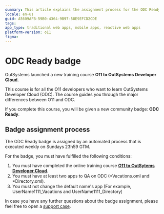 ```yaml
---
summary: This article explains the assignment process for the ODC Ready badge. 
locale: en-us
guid: A5609AFB-59B0-4364-9B97-58E9EFCD2CDE
tags: 
app_type: traditional web apps, mobile apps, reactive web apps
platform-version: o11
figma:
---
```


# ODC Ready badge

OutSystems launched a new training course **O11 to OutSystems Developer Cloud**.

This course is for all the O11 developers who want to learn OutSystems Developer Cloud (ODC). The course guides you through the major differences between O11 and ODC.

If you complete this course, you will be given a new community badge: **ODC Ready**.


## Badge assignment process

<div class="info" markdown="1">

The ODC Ready badge is assigned by an automated process that is executed weekly on Sundays 23h59 GTM. 

</div>

For the badge, you must have fulfilled the following conditions:
1. You must have completed the online training course [**O11 to OutSytems Developer Cloud**](https://www.outsystems.com/training/courses/206/from-o11-to-project-neo/).
2. You must have at least two apps to QA on ODC (*Vacations.oml and *Directory.oml).
3. You must not change the default name's app (For example, UserName1111_Vacations and UserName1111_Directory)

In case you have any further questions about the badge assignment, please feel free to open a [support case](https://www.outsystems.com/SPP_Ticket_UI/open-support-case).
